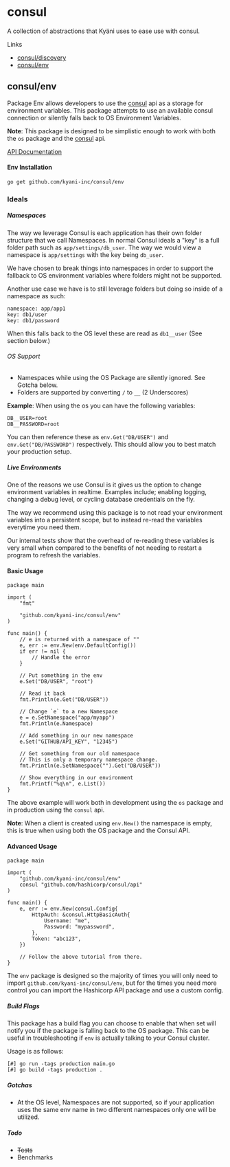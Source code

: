 # consul
A collection of abstractions that Kyäni uses to ease use with consul.

Links

- [consul/discovery](https://github.com/kyani-inc/consul/tree/master/discovery)
- [consul/env](#env)

## consul/env

Package Env allows developers to use the [consul](https://github.com/hashicorp/consul) api as a storage for environment variables. This package attempts to use an available consul connection or silently falls back to OS Environment Variables.

**Note**: This package is designed to be simplistic enough to work with both the `os` package and the [consul](https://github.com/hashicorp/consul) api.

[API Documentation](http://godoc.org/github.com/kyani-inc/consul/env)

#### Env Installation

```
go get github.com/kyani-inc/consul/env
```

### Ideals

##### Namespaces

The way we leverage Consul is each application has their own folder structure that we call Namespaces. In normal Consul ideals a "key" is a full folder path such as `app/settings/db_user`. The way we would view a namespace is `app/settings` with the key being `db_user`.

We have chosen to break things into namespaces in order to support the fallback to OS environment variables where folders might not be supported. 

Another use case we have is to still leverage folders but doing so inside of a namespace as such:

```
namespace: app/app1
key: db1/user
key: db1/password
```

When this falls back to the OS level these are read as `db1__user` (See section below.)

###### OS Support

- Namespaces while using the OS Package are silently ignored. See Gotcha below.
- Folders are supported by converting `/` to `__` (2 Underscores)

**Example**:
When using the os you can have the following variables:

```
DB__USER=root
DB__PASSWORD=root
```

You can then reference these as `env.Get("DB/USER")` and `env.Get("DB/PASSWORD")` respectively. This should allow you to best match your production setup.


##### Live Environments

One of the reasons we use Consul is it gives us the option to change environment variables in realtime. Examples include; enabling logging, changing a debug level, or cycling database credentials on the fly.

The way we recommend using this package is to not read your environment variables into a persistent scope, but to instead re-read the variables everytime you need them. 

Our internal tests show that the overhead of re-reading these variables is very small when compared to the benefits of not needing to restart a program to refresh the variables.

#### Basic Usage

```
package main

import (
    "fmt"

    "github.com/kyani-inc/consul/env"
)

func main() {
    // e is returned with a namespace of ""
    e, err := env.New(env.DefaultConfig()) 
    if err != nil {
        // Handle the error
    }

    // Put something in the env
    e.Set("DB/USER", "root")

    // Read it back
    fmt.Println(e.Get("DB/USER"))

    // Change `e` to a new Namespace
    e = e.SetNamespace("app/myapp")
    fmt.Println(e.Namespace)

    // Add something in our new namespace
    e.Set("GITHUB/API_KEY", "12345")

    // Get something from our old namespace
    // This is only a temporary namespace change.
    fmt.Println(e.SetNamespace("").Get("DB/USER"))

    // Show everything in our environment
    fmt.Printf("%q\n", e.List())
}
```

The above example will work both in development using the `os` package and in production using the `consul` api.

**Note**: When a client is created using `env.New()` the namespace is empty, this is true when using both the OS package and the Consul API.

#### Advanced Usage

```
package main

import (
    "github.com/kyani-inc/consul/env"
    consul "github.com/hashicorp/consul/api"
)

func main() {
    e, err := env.New(consul.Config{
        HttpAuth: &consul.HttpBasicAuth{
            Username: "me",
            Password: "mypassword",
        },
        Token: "abc123",
    })

    // Follow the above tutorial from there.
}
```

The `env` package is designed so the majority of times you will only need to import `github.com/kyani-inc/consul/env`, but for the times you need more control you can import the Hashicorp API package and use a custom config.


##### Build Flags

This package has a build flag you can choose to enable that when set will notify you if the package is falling back to the OS package. This can be useful in troubleshooting if `env` is actually talking to your Consul cluster.

Usage is as follows:

```
[#] go run -tags production main.go
[#] go build -tags production .
```

##### Gotchas

- At the OS level, Namespaces are not supported, so if your application uses the same env name in two different namespaces only one will be utilized.

##### Todo

- ~~Tests~~
- Benchmarks
